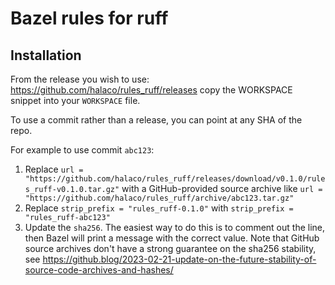 # Bazel rules for ruff

## Installation

From the release you wish to use:
<https://github.com/halaco/rules_ruff/releases>
copy the WORKSPACE snippet into your `WORKSPACE` file.

To use a commit rather than a release, you can point at any SHA of the repo.

For example to use commit `abc123`:

1. Replace `url = "https://github.com/halaco/rules_ruff/releases/download/v0.1.0/rules_ruff-v0.1.0.tar.gz"` with a GitHub-provided source archive like `url = "https://github.com/halaco/rules_ruff/archive/abc123.tar.gz"`
1. Replace `strip_prefix = "rules_ruff-0.1.0"` with `strip_prefix = "rules_ruff-abc123"`
1. Update the `sha256`. The easiest way to do this is to comment out the line, then Bazel will
   print a message with the correct value. Note that GitHub source archives don't have a strong
   guarantee on the sha256 stability, see
   <https://github.blog/2023-02-21-update-on-the-future-stability-of-source-code-archives-and-hashes/>
